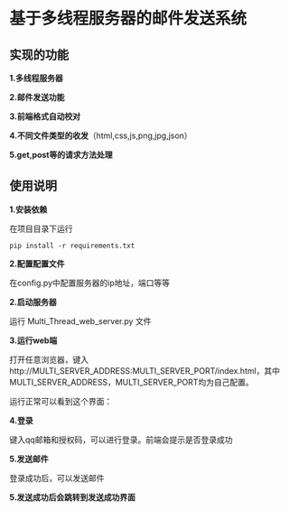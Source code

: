 # 基于多线程服务器的邮件发送系统   

## 实现的功能

**1.多线程服务器**

**2.邮件发送功能**

**3.前端格式自动校对**

**4.不同文件类型的收发**（html,css,js,png,jpg,json）

**5.get,post等的请求方法处理**



## 使用说明

**1.安装依赖**

在项目目录下运行 

```
pip install -r requirements.txt
```

**2.配置配置文件**

在config.py中配置服务器的ip地址，端口等等

**2.启动服务器**

运行 Multi_Thread_web_server.py 文件

**3.运行web端**

打开任意浏览器，键入 http://MULTI_SERVER_ADDRESS:MULTI_SERVER_PORT/index.html，其中MULTI_SERVER_ADDRESS，MULTI_SERVER_PORT均为自己配置。

运行正常可以看到这个界面：



**4.登录**

键入qq邮箱和授权码，可以进行登录。前端会提示是否登录成功

**5.发送邮件**

登录成功后，可以发送邮件


**5.发送成功后会跳转到发送成功界面**


